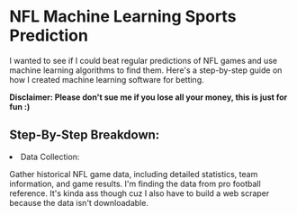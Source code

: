 # NFL Machine Learning Sports Prediction
I wanted to see if I could beat regular predictions of NFL games and use machine learning algorithms to find them. Here's a step-by-step guide on how I created machine learning software for betting. 

**Disclaimer: Please don't sue me if you lose all your money, this is just for fun :)**

## Step-By-Step Breakdown:
<SubHeading>

<li>
Data Collection:

Gather historical NFL game data, including detailed statistics, team information, and game results. I'm finding the data from pro football reference. It's kinda ass though cuz I also have to build a web scraper because the data isn't downloadable. </li>


</SubHeading>




